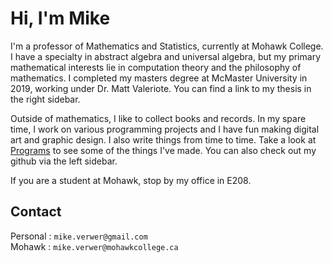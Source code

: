 # Hi, I'm Mike

I'm a professor of Mathematics and Statistics, currently at Mohawk College.  I have a specialty in abstract algebra and universal algebra, but my primary mathematical interests lie in computation theory and the philosophy of mathematics. I completed my masters degree at McMaster University in 2019, working under Dr. Matt Valeriote.  You can find a link to my thesis in the right sidebar.

Outside of mathematics, I like to collect books and records. In my spare time, I work on various programming projects and I have fun making digital art and graphic design.  I also write things from time to time.  Take a look at [Programs](/programs/programs_home.html) to see some of the things I've made. You can also check out my github via the left sidebar.

If you are a student at Mohawk, stop by my office in E208.

## Contact

Personal : `mike.verwer@gmail.com`  
Mohawk  : `mike.verwer@mohawkcollege.ca`
